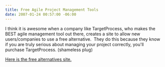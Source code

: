 ```yaml
---
title: Free Agile Project Management Tools
date: 2007-01-24 00:57:00 -06:00
---
```


I think it is awesome when a company like TargetProcess, who makes the BEST agile management tool out there, creates a site to allow new users/companies to use a free alternative.  They do this because they know if you are truly serious about managing your project correctly, you'll purchase TargetProcess. (shameless plug)

[Here is the free alternatives site.](http://www.agile-tools.net/)
